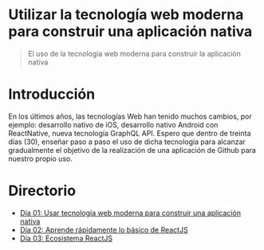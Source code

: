 Utilizar la tecnología web moderna para construir una aplicación nativa
====================

> El uso de la tecnología web moderna para construir la aplicación nativa

# Introducción

En los últimos años, las tecnologías Web han tenido muchos cambios, por ejemplo: 
desarrollo nativo de iOS, desarrollo nativo Android con ReactNative, nueva tecnología GraphQL API.
Espero que dentro de treinta días (30), enseñar paso a paso el uso de dicha tecnología para alcanzar
gradualmente el objetivo de la realización de una aplicación de Github para nuestro propio uso.

# Directorio

- [Día 01: Usar tecnología web moderna para construir una aplicación nativa](./posts-es/01.md)
- [Día 02: Aprende rápidamente lo básico de ReactJS](./posts-es/02.md)
- [Día 03: Ecosistema ReactJS](./posts-es/03.md)